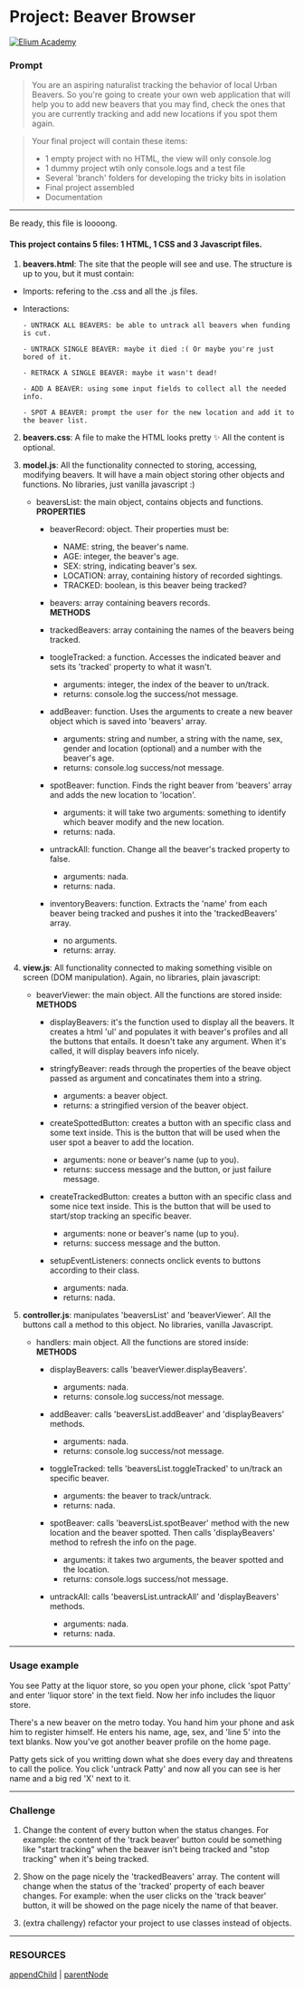 # Project: Beaver Browser

[![Elium Academy](http://www.zoomby.es/img/Elium-Logo-200-px-Black-PNG.png)](http://www.elium.academy)


### Prompt

> You are an aspiring naturalist tracking the behavior of local Urban Beavers. So you're going to create your own web application that will help you to add new beavers that you may find, check the ones that you are currently tracking and add new locations if you spot them again.  

> Your final project will contain these items:  
>   * 1 empty project with no HTML, the view will only console.log  
>   * 1 dummy project wtih only console.logs and a test file  
>   * Several 'branch' folders for developing the tricky bits in isolation  
>   * Final project assembled  
>   * Documentation

---

Be ready, this file is loooong.

#### This project contains 5 files: 1 HTML, 1 CSS and 3 Javascript files.

1. **beavers.html**: The site that the people will see and use. The structure is up to you, but it must contain:  

  + Imports: refering to the .css and all the .js files.  
  + Interactions:

  		- UNTRACK ALL BEAVERS: be able to untrack all beavers when funding is cut.

  		- UNTRACK SINGLE BEAVER: maybe it died :( Or maybe you're just bored of it.

  		- RETRACK A SINGLE BEAVER: maybe it wasn't dead!

  		- ADD A BEAVER: using some input fields to collect all the needed info.

  		- SPOT A BEAVER: prompt the user for the new location and add it to the beaver list.

2. **beavers.css**: A file to make the HTML looks pretty :sparkles: All the content is optional.

3. **model.js**: All the functionality connected to storing, accessing, modifying beavers. It will have a main object storing other objects and functions. No libraries, just vanilla javascript :)

	+ beaversList: the main object, contains objects and functions.  
	**PROPERTIES**

		- beaverRecord: object. Their properties must be:

			* NAME: string, the beaver's name.  
			* AGE: integer, the beaver's age.  
			* SEX: string, indicating beaver's sex.  
			* LOCATION: array, containing history of recorded sightings.  
			* TRACKED: boolean, is this beaver being tracked?

		- beavers: array containing beavers records.  
	**METHODS**

		- trackedBeavers: array containing the names of the beavers being tracked.  
		- toogleTracked: a function. Accesses the indicated beaver and sets its 'tracked' property to what it wasn't.

			* arguments: integer, the index of the beaver to un/track.  
			* returns: console.log the success/not message.

		- addBeaver: function. Uses the arguments to create a new beaver object which is saved into 'beavers' array.

			* arguments: string and number, a string with the name, sex, gender and location (optional) and a number with the beaver's age.  
			* returns: console.log success/not message.

		- spotBeaver: function. Finds the right beaver from 'beavers' array and adds the new location to 'location'.

			* arguments: it will take two arguments: something to identify which beaver modify and the new location.  
			* returns: nada.

		- untrackAll: function. Change all the beaver's tracked property to false.

			* arguments: nada.  
			* returns: nada.

		- inventoryBeavers: function. Extracts the 'name' from each beaver being tracked and pushes it into the 'trackedBeavers' array.

			* no arguments.  
			* returns: array.

4. **view.js**: All functionality connected to making something visible on screen (DOM manipulation). Again, no libraries, plain javascript:

	+ beaverViewer: the main object. All the functions are stored inside:  
	**METHODS**

		- displayBeavers: it's the function used to display all the beavers. It creates a html 'ul' and populates it with beaver's profiles and all the buttons that entails. It doesn't take any argument. When it's called, it will display beavers info nicely.

		- stringfyBeaver: reads through the properties of the beave object passed as argument and concatinates them into a string.

			* arguments: a beaver object.  
			* returns: a stringified version of the beaver object.

		- createSpottedButton: creates a button with an specific class and some text inside. This is the button that will be used when the user spot a beaver to add the location.

			* arguments: none or beaver's name (up to you).  
			* returns: success message and the button, or just failure message.

		- createTrackedButton: creates a button with an specific class and some nice text inside. This is the button that will be used to start/stop tracking an specific beaver.

			* arguments: none or beaver's name (up to you).  
			* returns: success message and the button.

		- setupEventListeners: connects onclick events to buttons according to their class.

			* arguments: nada.  
			* returns: nada.

5. **controller.js**: manipulates 'beaversList' and 'beaverViewer'. All the buttons call a method to this object. No libraries, vanilla Javascript.

	+ handlers: main object. All the functions are stored inside:  
	**METHODS**

		- displayBeavers: calls 'beaverViewer.displayBeavers'.

			* arguments: nada.  
			* returns: console.log success/not message.

		- addBeaver: calls 'beaversList.addBeaver' and 'displayBeavers' methods.

			* arguments: nada.  
			* returns: console.log success/not message.

		- toggleTracked: tells 'beaversList.toggleTracked' to un/track an specific beaver.

			* arguments: the beaver to track/untrack.  
			* returns: nada.

		- spotBeaver: calls 'beaversList.spotBeaver' method with the new location and the beaver spotted. Then calls 'displayBeavers' method to refresh the info on the page.

			* arguments: it takes two arguments, the beaver spotted and the location.  
			* returns: console.logs success/not message.

		- untrackAll: calls 'beaversList.untrackAll' and 'displayBeavers' methods.

			* arguments: nada.
			* returns: nada.

---

### Usage example

You see Patty at the liquor store, so you open your phone, click 'spot Patty' and enter 'liquor store' in the text field. Now her info includes the liquor store.

There's a new beaver on the metro today. You hand him your phone and ask him to register himself. He enters his name, age, sex, and 'line 5' into the text blanks. Now you've got another beaver profile on the home page.

Patty gets sick of you writting down what she does every day and threatens to call the police. You click 'untrack Patty' and now all you can see is her name and a big red 'X' next to it.

---

### Challenge

1. Change the content of every button when the status changes. For example: the content of the 'track beaver' button could be something like "start tracking" when the beaver isn't being tracked and "stop tracking" when it's being tracked.

2. Show on the page nicely the 'trackedBeavers' array. The content will change when the status of the 'tracked' property of each beaver changes. For example: when the user clicks on the 'track beaver' button, it will be showed on the page nicely the name of that beaver.

3. (extra challengy) refactor your project to use classes instead of objects.

---

### RESOURCES

[appendChild](https://developer.mozilla.org/en/docs/Web/API/Node/appendChild) | [parentNode](https://developer.mozilla.org/en/docs/Web/API/ParentNode)
